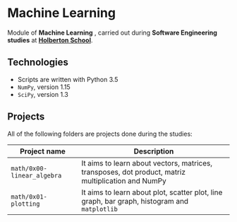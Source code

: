 # Machine Learning

Module of **Machine Learning** , carried out during **Software Engineering studies** at **[Holberton School](https://www.holbertonschool.com/)**.

## Technologies
* Scripts are written with Python 3.5
* `NumPy`, version 1.15
* `SciPy`, version 1.3

## Projects
All of the following folders are projects done during the studies:

| Project name | Description |
| ------------ | ----------- |
| `math/0x00-linear_algebra` | It aims to learn about vectors, matrices, transposes, dot product, matriz multiplication and NumPy |
| `math/0x01-plotting` | It aims to learn about plot, scatter plot, line graph, bar graph, histogram and `matplotlib` |
